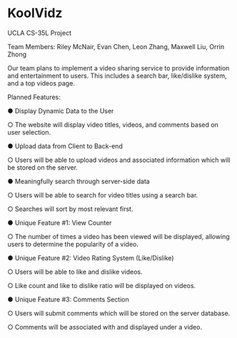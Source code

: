 # KoolVidz
UCLA CS-35L Project

Team Members: Riley McNair, Evan Chen, Leon Zhang, Maxwell Liu, Orrin Zhong

Our team plans to implement a video sharing service to provide information and entertainment to users. 
This includes a search bar, like/dislike system, and a top videos page.

Planned Features:

● Display Dynamic Data to the User

  ○ The website will display video titles, videos, and comments based on user
selection.

● Upload data from Client to Back-end

  ○ Users will be able to upload videos and associated information which will be stored on the server.
  
● Meaningfully search through server-side data

  ○ Users will be able to search for video titles using a search bar.
  
  ○ Searches will sort by most relevant first.
  
● Unique Feature #1: View Counter

  ○ The number of times a video has been viewed will be displayed, allowing
    users to determine the popularity of a video.
    
● Unique Feature #2: Video Rating System (Like/Dislike)

  ○ Users will be able to like and dislike videos.
  
  ○ Like count and like to dislike ratio will be displayed on videos.
  
● Unique Feature #3: Comments Section

  ○ Users will submit comments which will be stored on the server database.
  
  ○ Comments will be associated with and displayed under a video.
  
